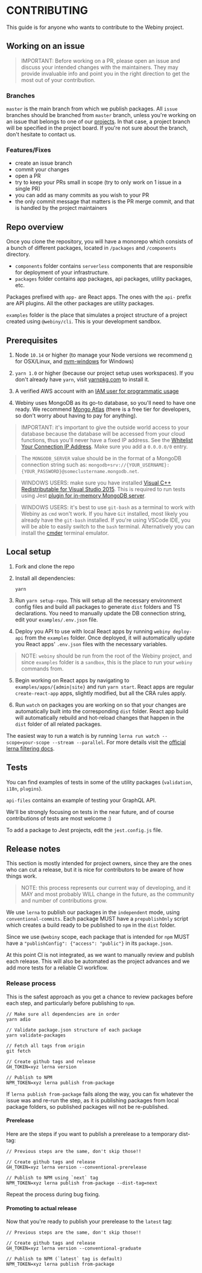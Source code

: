 # CONTRIBUTING

This guide is for anyone who wants to contribute to the Webiny project.

## Working on an issue

> IMPORTANT: Before working on a PR, please open an issue and discuss your intended changes with the maintainers. They may provide invaluable info and point you in the right direction to get the most out of your contribution.

### Branches

`master` is the main branch from which we publish packages. All `issue` branches should be branched from `master` branch, unless you're working on an issue that belongs to one of our [projects](https://github.com/webiny/webiny-js/projects). In that case, a project branch will be specified in the project board. If you're not sure about the branch, don't hesitate to contact us.

### Features/Fixes

- create an issue branch
- commit your changes
- open a PR
- try to keep your PRs small in scope (try to only work on 1 issue in a single PR)
- you can add as many commits as you wish to your PR
- the only commit message that matters is the PR merge commit, and that is handled by the project maintainers

## Repo overview

Once you clone the repository, you will have a monorepo which consists of a bunch of different packages, located in `/packages` and `/components` directory.

- `components` folder contains `serverless` components that are responsible for deployment of your infrastructure.
- `packages` folder contains app packages, api packages, utility packages, etc.

Packages prefixed with `app-` are React apps. The ones with the `api-` prefix are API plugins. All the other packages are utility packages.

`examples` folder is the place that simulates a project structure of a project created using `@webiny/cli`. This is your development sandbox.

## Prerequisites

1. Node `10.14` or higher (to manage your Node versions we recommend [n](https://www.npmjs.com/package/n) for OSX/Linux, and [nvm-windows](https://github.com/coreybutler/nvm-windows) for Windows)

2. `yarn 1.0` or higher (because our project setup uses workspaces).
   If you don't already have `yarn`, visit [yarnpkg.com](https://yarnpkg.com/en/docs/install) to install it.

3. A verified AWS account with an [IAM user for programmatic usage](https://www.youtube.com/watch?v=tgb_MRVylWw)

4. Webiny uses MongoDB as its go-to database, so you'll need to have one ready. We recommend [Mongo Atlas](https://docs.atlas.mongodb.com/getting-started/) (there is a free tier for developers, so don't worry about having to pay for anything).

> IMPORTANT: it's important to give the outside world access to your database because the database will be accessed from your cloud functions, thus you'll never have a fixed IP address. See the [Whitelist Your Connection IP Address](https://docs.atlas.mongodb.com/getting-started/#whitelist-your-connection-ip-address). Make sure you add a `0.0.0.0/0` entry.

> The `MONGODB_SERVER` value should be in the format of a MongoDB connection string such as:
> `mongodb+srv://{YOUR_USERNAME}:{YOUR_PASSWORD}@someclustername.mongodb.net`.

> WINDOWS USERS: make sure you have installed [Visual C++ Redistributable for Visual Studio 2015](https://www.microsoft.com/en-in/download/details.aspx?id=48145). This is required to run tests using Jest [plugin for in-memory MongoDB server](https://github.com/shelfio/jest-mongodb).

> WINDOWS USERS: it's best to use `git-bash` as a terminal to work with Webiny as `cmd` won't work. If you have `Git` installed, most likely you already have the `git-bash` installed. If you're using VSCode IDE, you will be able to easily switch to the `bash` terminal. Alternatively you can install the [cmder](https://cmder.net/) terminal emulator.

## Local setup

1. Fork and clone the repo

2. Install all dependencies:

   ```
   yarn
   ```

3. Run `yarn setup-repo`. This will setup all the necessary environment config files and build all packages to generate `dist` folders and TS declarations. You need to manually update the DB connection string, edit your `examples/.env.json` file.

4. Deploy you API to use with local React apps by running `webiny deploy-api` from the `examples` folder. Once deployed, it will automatically update you React apps' `.env.json` files with the necessary variables.

> NOTE: `webiny` should be run from the root of the Webiny project, and since `examples` folder is a `sandbox`, this is the place to run your `webiny` commands from.

5. Begin working on React apps by navigating to `examples/apps/{admin|site}` and run `yarn start`. React apps are regular `create-react-app` apps, slightly modified, but all the CRA rules apply.

6. Run `watch` on packages you are working on so that your changes are automatically built into the corresponding `dist` folder. React app build will automatically rebuild and hot-reload changes that happen in the `dist` folder of all related packages.

The easiest way to run a watch is by running `lerna run watch --scope=your-scope --stream --parallel`. For more details visit the [official lerna filtering docs](https://github.com/lerna/lerna/tree/master/core/filter-options). 

## Tests

You can find examples of tests in some of the utility packages (`validation`, `i18n`, `plugins`).

`api-files` contains an example of testing your GraphQL API.

We'll be strongly focusing on tests in the near future, and of course contributions of tests are most welcome :)

To add a package to Jest projects, edit the `jest.config.js` file.

## Release notes

This section is mostly intended for project owners, since they are the ones who can cut a release, but it is nice for contributors to be aware of how things work.

> NOTE: this process represents our current way of developing, and it MAY and most probably WILL change in the future, as the community and number of contributions grow.

We use `lerna` to publish our packages in the `independent` mode, using `conventional-commits`.
Each package MUST have a `prepublishOnly` script which creates a build ready to be published to `npm` in the `dist` folder.

Since we use `@webiny` scope, each package that is intended for `npm` MUST have a `"publishConfig": {"access": "public"}` in its `package.json`.

At this point CI is not integrated, as we want to manually review and publish each release. This will also be automated as the project advances and we add more tests for a reliable CI workflow.

### Release process

This is the safest approach as you get a chance to review packages before each step, and particularly before publishing to `npm`.

```
// Make sure all dependencies are in order
yarn adio

// Validate package.json structure of each package
yarn validate-packages

// Fetch all tags from origin
git fetch

// Create github tags and release
GH_TOKEN=xyz lerna version

// Publish to NPM
NPM_TOKEN=xyz lerna publish from-package
```

If `lerna publish from-package` fails along the way, you can fix whatever the issue was and re-run the step, as it is publishing packages from local package folders, so published packages will not be re-published.

#### Prerelease

Here are the steps if you want to publish a prerelease to a temporary dist-tag:

```
// Previous steps are the same, don't skip those!!

// Create github tags and release
GH_TOKEN=xyz lerna version --conventional-prerelease

// Publish to NPM using `next` tag
NPM_TOKEN=xyz lerna publish from-package --dist-tag=next
```

Repeat the process during bug fixing.

#### Promoting to actual release

Now that you're ready to publish your prerelease to the `latest` tag:

```
// Previous steps are the same, don't skip those!!

// Create github tags and release
GH_TOKEN=xyz lerna version --conventional-graduate

// Publish to NPM (`latest` tag is default)
NPM_TOKEN=xyz lerna publish from-package
```
